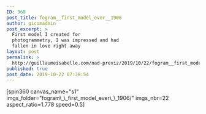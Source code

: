 ```yaml
---
ID: 968
post_title: fogram__first_model_ever__1906
author: gicomadmin
post_excerpt: >
  First model I created for
  photogrammetry, I was impressed and had
  fallen in love right away
layout: post
permalink: >
  http://guillaumeisabelle.com/nad-previz/2019/10/22/fogram__first_model_ever__1906/
published: true
post_date: 2019-10-22 07:38:54
---
```

<!-- wp:shortcode --> [spin360 canvas_name="s1" imgs_folder="fogram\_\_first_model_ever\_\_1906/" imgs_nbr=22 aspect_ratio=1.778 speed=0.5] 

<!-- /wp:shortcode -->